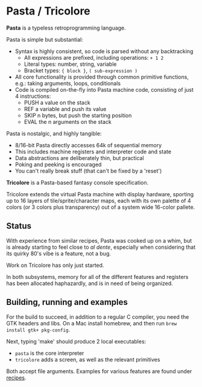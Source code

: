 # Pasta / Tricolore

**Pasta** is a typeless retroprogramming language.

Pasta is simple but substantial:
- Syntax is highly consistent, so code is parsed without any backtracking
  - All expressions are prefixed, including operations: `+ 1 2`
  - Literal types: number, string, variable
  - Bracket types: `{ block }`, `( sub-expression )`
- All core functionality is provided through common primitive functions, e.g.:
  taking arguments, loops, conditionals
- Code is compiled on-the-fly into Pasta machine code, consisting of just 4
  instructions:
  - PUSH a value on the stack
  - REF a variable and push its value
  - SKIP n bytes, but push the starting position
  - EVAL the n arguments on the stack

Pasta is nostalgic, and highly tangible:
- 8/16-bit Pasta directly accesses 64k of sequential memory
- This includes machine registers and interpreter code and state
- Data abstractions are deliberately thin, but practical
- Poking and peeking is encouraged
- You can't really break stuff (that can't be fixed by a 'reset')

**Tricolore** is a Pasta-based fantasy console specification.

Tricolore extends the virtual Pasta machine with display hardware, sporting up
to 16 layers of tile/sprite/character maps, each with its own palette of 4
colors (or 3 colors plus transparency) out of a system wide 16-color pallete.


## Status
With experience from similar recipes, Pasta was cooked up on a whim, but is
already starting to feel close to _al dente_, especially when considering that
its quirky 80's vibe is a feature, not a bug.

Work on Tricolore has only just started.

In both subsystems, memory for all of the different features and registers has
been allocated haphazardly, and is in need of being organized.

## Building, running and examples
For the build to succeed, in addition to a regular C compiler, you need the GTK
headers and libs. On a Mac install homebrew, and then run
`brew install gtk+ pkg-config`.

Next, typing 'make' should produce 2 local executables:
- `pasta` is the core interpreter
- `tricolore` adds a screen, as well as the relevant primitives

Both accept file arguments. Examples for various features are found under
[recipes](recipes/).

